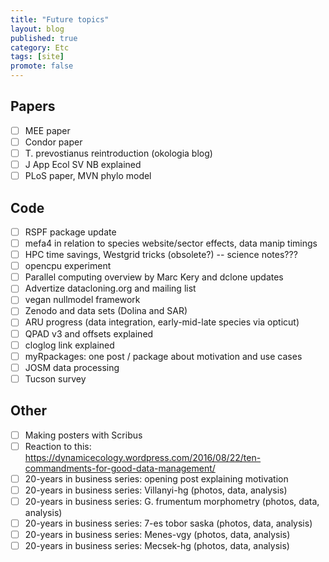 ```yaml
---
title: "Future topics"
layout: blog
published: true
category: Etc
tags: [site]
promote: false
---
```


## Papers

- [ ] MEE paper
- [ ] Condor paper
- [ ] T. prevostianus reintroduction (okologia blog)
- [ ] J App Ecol SV NB explained
- [ ] PLoS paper, MVN phylo model

## Code

- [ ] RSPF package update
- [ ] mefa4 in relation to species website/sector effects, data manip timings
- [ ] HPC time savings, Westgrid tricks (obsolete?) -- science notes???
- [ ] opencpu experiment
- [ ] Parallel computing overview by Marc Kery and dclone updates
- [ ] Advertize datacloning.org and mailing list
- [ ] vegan nullmodel framework
- [ ] Zenodo and data sets (Dolina and SAR)
- [ ] ARU progress (data integration, early-mid-late species via opticut)
- [ ] QPAD v3 and offsets explained
- [ ] cloglog link explained
- [ ] myRpackages: one post / package about motivation and use cases
- [ ] JOSM data processing
- [ ] Tucson survey

## Other

- [ ] Making posters with Scribus
- [ ] Reaction to this: https://dynamicecology.wordpress.com/2016/08/22/ten-commandments-for-good-data-management/
- [ ] 20-years in business series: opening post explaining motivation
- [ ] 20-years in business series: Villanyi-hg (photos, data, analysis)
- [ ] 20-years in business series: G. frumentum morphometry (photos, data, analysis)
- [ ] 20-years in business series: 7-es tobor saska (photos, data, analysis)
- [ ] 20-years in business series: Menes-vgy (photos, data, analysis)
- [ ] 20-years in business series: Mecsek-hg (photos, data, analysis)
